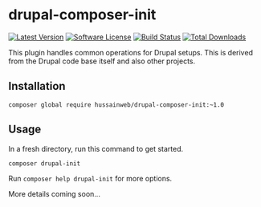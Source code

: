 # drupal-composer-init

[![Latest Version](https://img.shields.io/github/release/hussainweb/drupal-composer-init.svg?style=flat-square)](https://github.com/hussainweb/drupal-composer-init/releases)
[![Software License](https://img.shields.io/badge/license-MIT-brightgreen.svg?style=flat-square)](LICENSE.md)
[![Build Status](https://img.shields.io/travis/hussainweb/drupal-composer-init/master.svg?style=flat-square)](https://travis-ci.org/hussainweb/drupal-composer-init)
[![Total Downloads](https://img.shields.io/packagist/dt/hussainweb/drupal-composer-init.svg?style=flat-square)](https://packagist.org/packages/hussainweb/drupal-composer-init)

This plugin handles common operations for Drupal setups. This is derived from the Drupal code base itself and also other projects.

## Installation

```
composer global require hussainweb/drupal-composer-init:~1.0
```

## Usage

In a fresh directory, run this command to get started.

```
composer drupal-init
```

Run `composer help drupal-init` for more options.

More details coming soon...
